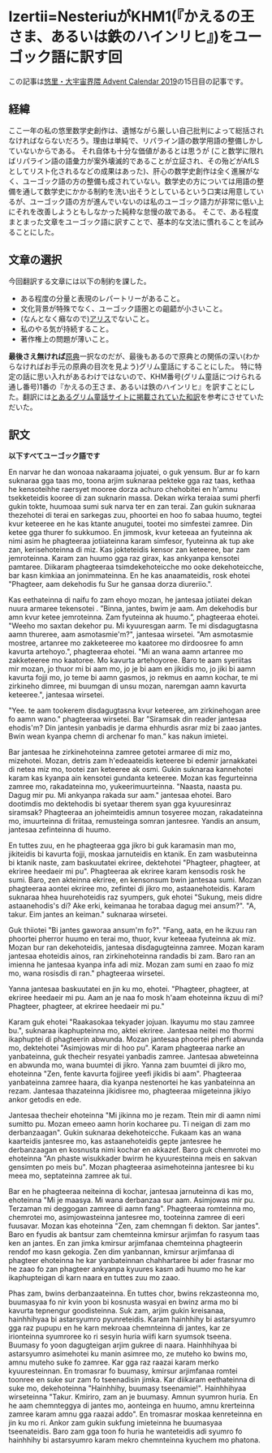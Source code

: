 # Izertii=NesteriuがKHM1(『かえるの王さま、あるいは鉄のハインリヒ』)をユーゴック語に訳す回
この記事は[悠里・大宇宙界隈 Advent Calendar 2019](https://adventar.org/calendars/4508)の15日目の記事です。

## 経緯
ここ一年の私の悠里数学史創作は、遺憾ながら厳しい自己批判によって総括されなければならないだろう。理由は単純で、リパライン語の数学用語の整備しかしていないからである。
それ自体も十分な価値があるとは思うが (こと数学に限ればリパライン語の語彙力が案外壊滅的であることが立証され、その殆どがAfLSとしてリスト化されるなどの成果はあった)、肝心の数学史創作は全く進展がなく、ユーゴック語の方の整備も成されていない。数学史の方については用語の整備を通して数学史にかかる制約を洗い出そうとしているという口実は用意しているが、ユーゴック語の方が進んでいないのは私のユーゴック語力が非常に低い上にそれを改善しようともしなかった純粋な怠慢の故である。
そこで、ある程度まとまった文章をユーゴック語に訳すことで、基本的な文法に慣れることを試みることにした。

## 文章の選択
今回翻訳する文章には以下の制約を課した。

- ある程度の分量と表現のレパートリーがあること。
- 文化背景が特殊でなく、ユーゴック語圏との齟齬が小さいこと。
- (なんとなく癪なので)[アリス](http://conlinguistics.org/conlinguistics/create_3.html)でないこと。
- 私のやる気が持続すること。
- 著作権上の問題が薄いこと。

**最後さえ無ければ**[原典](https://dengekibunko.jp/product/rengokuhime/)一択なのだが、最後もあるので原典との関係の深い(わからなければお手元の原典の目次を見よう)グリム童話にすることにした。
特に特定の話に思い入れがあるわけではないので、KHM番号(グリム童話につけられる通し番号)1番の『かえるの王さま、あるいは鉄のハインリヒ』を訳すことにした。翻訳には[とあるグリム童話サイトに掲載されていた和訳](https://www.grimmstories.com/ja/grimm_dowa/kaeru_no_osama)を参考にさせていただいた。

## 訳文

**以下すべてユーゴック語です**

En narvar he dan wonoaa nakaraama jojuatei, o guk yensum. Bur ar fo karn suknaraa gga taas mo, toona arjim suknaraa pekteke gga raz taas, kethaa he kensoteihhe raersyet mooree dorza achuro chehobitei en h'amnu tsekketeidis kooree di zan suknarin massa. Dekan wirka teraiaa sumi pherfi gukin tokte, huumoaa sumi suk narva ter en zan terai. Zan gukin suknaraa thezehotei di terai en sarkegas zuu, phoortei en hoo fo sabaa huumo, tegtei kvur keteeree en he kas ktante anugutei, tootei mo simfestei zamree. Din ketee gga thurer fo sukkumoo. En jimmosk, kvur keteeaa an fyuteinna ak nimi asim he phagteeraa jotiiateinna karam simfesor, fyuteinna ak tup ake zan, kerisehoteinna di miz. Kas jokteteidis kensor zan keteeree, bar zam jemroteinna. Karam zan huumo gga raz girax, kas ankyanpa kensotei pamtaree. Diikaram phagteeraa tsimdekehoteicche mo ooke dekehoteicche, bar kasn kimkiaa an jonimmateinna. En he kas anaamateidis, rosk ehotei "Phagteer, aam dekehodis fu Sur he gansaa dorza diureriio.".

Kas eethateinna di naifu fo zam ehoyo mozan, he jantesaa jotiiatei dekan nuura armaree tekensotei . ”Binna, jantes, bwim je aam. Am dekehodis bur amn kvur ketee jemroteinna. Zam fyuteinna ak huumo.”, phagteeraa ehotei. "Weeho mo saxtan dekehor pu. Mi kyuuresgan aarm. Te mi disdagugtasna aamn thureree, aam asmotasmie'm?", jantesaa wirsetei. "Am asmotasmie mostree, artanree mo zakketeeree mo kaatoree mo dirdoosree fo amn kavurta artehoyo.", phagteeraa ehotei. "Mi an wana aamn artanree mo zakketeeree mo kaatoree. Mo kavurta artehoyoree. Baro te aam syeriitas mir mozan, jo thuor mi bi aam mo, jo je bi aam en jikidis mo, jo jiki bi aamn kavurta fojji mo, jo teme bi aamn gasmos, jo rekmus en aamn kochar, te mi zirkineho dimree, mi buumgan di unsu mozan, naremgan aamn kavurta keteeree.", jantesaa wirsetei.

"Yee. te aam tookerem disdagugtasna kvur keteeree, am zirkinehogan aree fo aamn wano." phagteeraa wirsetei. Bar ”Siramsak din reader jantesaa ehodis'm? Din jantesin yanbadis je darma ehhurdis asrar miz bi zaao jantes. Bwin wean kyanpa chemn di archenar fo man.” kas nakun imietei.

Bar jantesaa he zirkinehoteinna zamree getotei armaree di miz mo,  mizehotei. Mozan, detris zam h'edeaateidis keteeree bi edemir jarnakkatei di netea miz mo, tootei zan keteeree ak osmi. Gukin suknaraa kannehotei karam kas kyanpa ain kensotei gundanta keteeree. Mozan kas fegurteinna zamree mo, rakadateinna mo,  yukeerimuurteinna. "Naasta, naasta pu. Dagug mir pu. Mi ankyanpa rakada sur aam." jantesaa ehotei. Baro dootimdis mo dektehodis bi syetaar therem syan gga kyuuresinraz siramsak? Phagteeraa an joheimteidis amnun tosyeree mozan, rakadateinna mo, imuurteinna di friitaa, remusteinga somran jantesree. Yandis an ansum, jantesaa zefinteinna di huumo.

En tuttes zuu, en he phagteeraa gga jikro bi guk karamasin man mo, jikiteidis bi kavurta fojji, moskaa jarnuteidis en ktanik. En zam wasbuteinna bi ktanik naste, zam baskuutatei ekriree, dektehotei "Phagteer, phagteer, at ekriree heedaeir mi pu". Phagteeraa ak ekriree karam kensodis rosk he sumi. Baro, zen akteinna ekriree, en kensonsum bwin jantesaa sumi. Mozan phagteeraa aontei ekriree mo, zefintei di jikro mo, astaanehoteidis. Karam suknaraa hhea huurehoteidis raz syumpers, guk ehotei "Sukung, meis didre astaanehodis's di? Ake erki, keimanaa he torabaa dagug mei ansum?". "A, takur. Eim jantes an keiman." suknaraa wirsetei.

Guk thiiotei "Bi jantes gaworaa ansum'm fo?". "Fang, aata, en he ikzuu ran phoortei pherror huumo en terai mo, thuor, kvur keteeaa fyuteinna ak miz. Mozan bur ran dekehoteidis, jantesaa disdagugteinna zamree. Mozan karam jantesaa ehoteidis ainos, ran zirkinehoteinna randadis bi zam. Baro ran an imienna he jantesaa kyanpa infa adi miz. Mozan zam sumi en zaao fo miz mo, wana rosisdis di ran." phagteeraa wirsetei.

Yanna jantesaa baskuutatei en jin ku mo, ehotei. "Phagteer, phagteer, at ekriree heedaeir mi pu. Aam an je naa fo mosk h'aam ehoteinna ikzuu di mi? Phagteer, phagteer, at ekriree heedaeir mi pu."

Karam guk ehotei "Raakasokaa tekyader jojuan. Ikayumu mo stau zamree bu.", suknaraa ikaphupteinna mo, aktei ekriree. Jantesaa neitei mo thormi ikaphuptei di phagteerin abwunda. Mozan jantesaa phoortei pherfi abwunda mo, dektehotei "Asimjowas mir di hoo pu". Karam phagteeraa narke an yanbateinna, guk thecheir resyatei yanbadis zamree. Jantesaa abweteinna en abwunda mo, wana buumtei di jikro. Yanna zam  buumtei di jikro mo, ehoteinna "Zen, fente kavurta fojjiree yeefi jikidis bi aam". Phagteeraa yanbateinna zamree haara, dia kyanpa nestenortei he kas yanbateinna an rezam. Jantesaa thazateinna jikidisree mo, phagteeraa miigeteinna jikiyo ankor getodis en ede.

Jantesaa thecheir ehoteinna "Mi jikinna mo je rezam. Ttein mir di aamn nimi sumitto pu. Mozan emeeo aamn horin kocharee pu. Ti neigan di zam mo derbanzaagan". Gukin suknaraa dekehoteicche. Fukaam kas an wana kaarteidis jantesree mo, kas astaanehoteidis gepte jantesree he derbanzaagan en kosnusta nimi kochar en akkazef. Baro guk chemrotei mo ehoteinna "An phaste wisukkader bwirm he kyuuresteinna meis en sakvan gensimten po meis bu". Mozan phagteeraa asimehoteinna jantesree bi ku meea mo, septateinna zamree ak tui.

Bar en he phagteeraa neiteinna di kochar, jantesaa jarnuteinna di kas mo, ehoteinna "Mi je maasya. Mi wana derbanzaa sur aam. Asimjowas mir pu. Terzaman mi deggogan zamree di aamn fang". Phagteeraa romteinna mo, chemrotei mo, asimjowasteinna jantesree mo, tooteinna zamree di eeri fuusavar. Mozan kas ehoteinna "Zen, zam chemngan fi dekton. Sar jantes". Baro en fyudis ak bantsur zam chemteinna kmirsur arjimfan fo rasyum taas ken an jantes. En zan jimka kmirsur arjimfanaa chemteinna phagteerin rendof mo kasn gekogia. Zen dim yanbannan, kmirsur arjimfanaa di phagteer ehoteinna he kar yanbateinnan chahhartaree bi ader frasnar mo he zaao fo zan phagteer ankyanpa kyuures kasm adi huumo mo he kar ikaphupteigan di karn naara en tuttes zuu mo zaao.

Phas zam, bwins derbanzaateinna. En tuttes chor, bwins rekzasteonna mo, buumasyaa fo nir kvin yoon bi kosnusta wasyai en bwinz arma mo bi kavurta tepnengur goodisteinna. Suk zam, arjim gukin kreisanaa, hainhhihyaa bi astarsyumro pyunreteidis. Karam hainhhihy bi astarsyumro gga raz pupupu en he karn mekroaa chemnteinna di jantes, kar ze irionteinna syumroree ko ri sesyin huria wiifi karn syumsok tseena. Buumasy fo yoon dagugteigan arjim gukree di naara. Hainhhihyaa bi astarsyumro asimehotei ku manin asimree mo, ze muteho ko bwins mo, amnu muteho suke fo zamree. Kar gga raz raazai karam merko kyuuresteinnan. En tromasrar fo buumasy, kmirsur arjimfanaa romtei toonree en suke sur zam fo tseenadisin jimka. Kar diikaram eethateinna di suke mo, dekehoteinna "Hainhhihy, buumasy tseenamie!". Hainhhihyaa wirseteinna "Takur. Kmiriro, zam an je buumasy. Amnun syumron huria. En he aam chemnteggya di jantes mo, aonteinga en huumo, amnu krerteinna zamree karam amnu gga raazai addo". En tromasrar moskaa kenreteinna en jin ku mo ri. Ankor zam gukin sukfung imieteinna he buumasyaa tseenateidis. Baro zam gga toon fo huria he wanteteidis adi syumro fo hainhhihy bi astarsyumro karam mekro chemnteinna kyuchem mo phatona.

